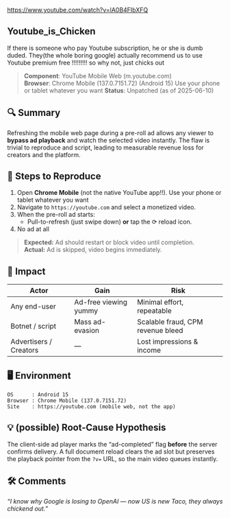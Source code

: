 https://www.youtube.com/watch?v=lA0B4FIbXFQ

## Youtube_is_Chicken


If there is someone who pay Youtube subscription, he or she is dumb duded.
They(the whole boring google) actually recommend us to use Youtube premium free !!!!!!!!!
so why not, just chicks out 

> **Component**: YouTube Mobile Web (m.youtube.com)  
> **Browser**: Chrome Mobile (137.0.7151.72) (Android 15) Use your phone or tablet whatever you want
> **Status**: Unpatched (as of 2025-06-10)

## 🔍 Summary
Refreshing the mobile web page during a pre-roll ad allows any viewer to **bypass ad playback** and watch the selected video instantly. The flaw is trivial to reproduce and script, leading to measurable revenue loss for creators and the platform.

## 🧪 Steps to Reproduce
1. Open **Chrome Mobile** (not the native YouTube app!!). Use your phone or tablet whatever you want
2. Navigate to `https://youtube.com` and select a monetized video.  
3. When the pre-roll ad starts:  
   - Pull-to-refresh (just swipe down) **or** tap the ⟳ reload icon.  
4. No ad at all

> **Expected:** Ad should restart or block video until completion.  
> **Actual:** Ad is skipped, video begins immediately.

## 🎯 Impact
| Actor                  | Gain                  | Risk                              |
| ---------------------- | --------------------- | --------------------------------- |
| Any end-user           | Ad-free viewing yummy | Minimal effort, repeatable        |
| Botnet / script        | Mass ad-evasion       | Scalable fraud, CPM revenue bleed |
| Advertisers / Creators | —                     | Lost impressions & income         |

## 🖥️ Environment
```text
OS      : Android 15  
Browser : Chrome Mobile (137.0.7151.72)  
Site    : https://youtube.com (mobile web, not the app)  
````


## 💡 (possible) Root-Cause Hypothesis

The client-side ad player marks the “ad-completed” flag **before** the server confirms delivery. A full document reload clears the ad slot but preserves the playback pointer from the `?v=` URL, so the main video queues instantly.

## 🛠️ Comments 

_“I know why Google is losing to OpenAI — now US is new Taco, they always chickend out.”_

